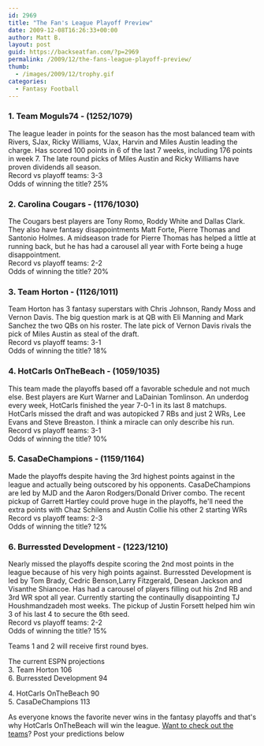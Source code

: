 ```yaml
---
id: 2969
title: "The Fan's League Playoff Preview"
date: 2009-12-08T16:26:33+00:00
author: Matt B.
layout: post
guid: https://backseatfan.com/?p=2969
permalink: /2009/12/the-fans-league-playoff-preview/
thumb:
  - /images/2009/12/trophy.gif
categories:
  - Fantasy Football
---
```


<div class="entry">
  <h3>
    1. Team Moguls74 - (1252/1079)
  </h3>

  <p>
    The league leader in points for the season has the most balanced team with Rivers, SJax, Ricky Williams, VJax, Harvin and Miles Austin leading the charge. Has scored 100 points in 6 of the last 7 weeks, including 176 points in week 7. The late round picks of Miles Austin and Ricky Williams have proven dividends all season.<br /> Record vs playoff teams: 3-3<br /> Odds of winning the title? 25%
  </p>

  <h3>
    2. Carolina Cougars - (1176/1030)
  </h3>

  <p>
    The Cougars best players are Tony Romo, Roddy White and Dallas Clark. They also have fantasy disappointments Matt Forte, Pierre Thomas and Santonio Holmes. A midseason trade for Pierre Thomas has helped a little at running back, but he has had a carousel all year with Forte being a huge disappointment.<br /> Record vs playoff teams: 2-2<br /> Odds of winning the title? 20%
  </p>

  <h3>
    3. Team Horton - (1126/1011)
  </h3>

  <p>
    Team Horton has 3 fantasy superstars with Chris Johnson, Randy Moss and Vernon Davis. The big question mark is at QB with Eli Manning and Mark Sanchez the two QBs on his roster. The late pick of Vernon Davis rivals the pick of Miles Austin as steal of the draft.<br /> Record vs playoff teams: 3-1<br /> Odds of winning the title? 18%
  </p>

  <h3>
    4. HotCarls OnTheBeach - (1059/1035)
  </h3>

  <p>
    This team made the playoffs based off a favorable schedule and not much else. Best players are Kurt Warner and LaDainian Tomlinson. An underdog every week, HotCarls finished the year 7-0-1 in its last 8 matchups. HotCarls missed the draft and was autopicked 7 RBs and just 2 WRs, Lee Evans and Steve Breaston. I think a miracle can only describe his run.<br /> Record vs playoff teams: 3-1<br /> Odds of winning the title? 10%
  </p>

  <h3>
    5. CasaDeChampions - (1159/1164)
  </h3>

  <p>
    Made the playoffs despite having the 3rd highest points against in the league and actually being outscored by his opponents. CasaDeChampions are led by MJD and the Aaron Rodgers/Donald Driver combo. The recent pickup of Garrett Hartley could prove huge in the playoffs, he'll need the extra points with Chaz Schilens and Austin Collie his other 2 starting WRs<br /> Record vs playoff teams: 2-3<br /> Odds of winning the title? 12%
  </p>

  <h3>
    6. Burressted Development - (1223/1210)
  </h3>

  <p>
    Nearly missed the playoffs despite scoring the 2nd most points in the league because of his very high points against. Burressted Development is led by Tom Brady, Cedric Benson,Larry Fitzgerald, Desean Jackson and Visanthe Shiancoe. Has had a carousel of players filling out his 2nd RB and 3rd WR spot all year. Currently starting the continaully disappointing TJ Houshmandzadeh most weeks. The pickup of Justin Forsett helped him win 3 of his last 4 to secure the 6th seed.<br /> Record vs playoff teams: 2-2<br /> Odds of winning the title? 15%
  </p>

  <p>
    Teams 1 and 2 will receive first round byes.
  </p>

  <p>
    The current ESPN projections<br /> 3. Team Horton 106<br /> 6. Burressted Development 94
  </p>

  <p>
    4. HotCarls OnTheBeach 90<br /> 5. CasaDeChampions 113
  </p>

  <p>
    As everyone knows the favorite never wins in the fantasy playoffs and that's why HotCarls OnTheBeach will win the league. <a href="http://games.espn.go.com/ffl/leagueoffice?leagueId=445785">Want to check out the teams</a>? Post your predictions below
  </p>
</div>
